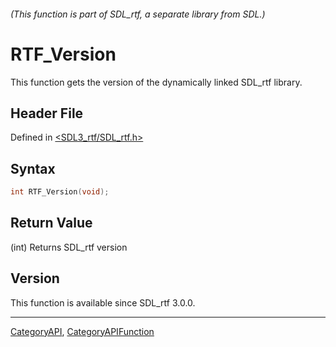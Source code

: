 ###### (This function is part of SDL_rtf, a separate library from SDL.)
# RTF_Version

This function gets the version of the dynamically linked SDL_rtf library.

## Header File

Defined in [<SDL3_rtf/SDL_rtf.h>](https://github.com/libsdl-org/SDL_rtf/blob/main/include/SDL3_rtf/SDL_rtf.h)

## Syntax

```c
int RTF_Version(void);
```

## Return Value

(int) Returns SDL_rtf version

## Version

This function is available since SDL_rtf 3.0.0.

----
[CategoryAPI](CategoryAPI), [CategoryAPIFunction](CategoryAPIFunction)

